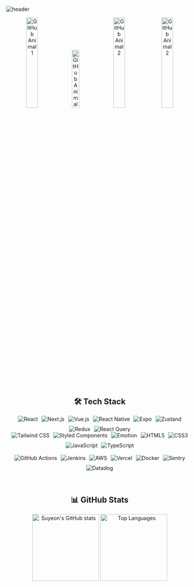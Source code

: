 <div style="max-width: 800px; margin: auto;">

![header](https://capsule-render.vercel.app/api?type=transparent&&fontColor=373f51&height=100&section=header&text=Suyeon&fontSize=44&desc=Frontend%20Developer&descAlignY=80&descAlign=60&descSize=10&descColor=ffffff)

<!--
![GitHub Animal](https://render.gitanimals.org/lines/yeoniii20)
-->

<div align="center">
  <img 
    src="https://render.gitanimals.org/lines/yeoniii20?pet-id=656289045321210018" 
    alt="GitHub Animal 1" 
    style="width: 25%; height: auto;" 
  />
   <img 
    src="https://render.gitanimals.org/lines/yeoniii20?pet-id=656289045321210015"
    alt="GitHub Animal 2" 
    style="width: 20%; height: auto;" 
  />
  <img 
    src="https://render.gitanimals.org/lines/yeoniii20?pet-id=656289045321210020"
    alt="GitHub Animal 2" 
    style="width: 25%; height: auto;" 
  />
   <img 
    src="https://render.gitanimals.org/lines/yeoniii20?pet-id=656289045321210019"
    alt="GitHub Animal 2" 
    style="width: 25%; height: auto;" 
  />
</div>

<br>

<!--

## 📬 Connect

<a href="mailto:6suyeon@gmail.com">
  <img src="https://img.shields.io/badge/Email-D14836?style=flat-square&logo=gmail&logoColor=white"/>
</a>
<a href="https://github.com/yeoniii20">
  <img src="https://img.shields.io/badge/GitHub-181717?style=flat-square&logo=github&logoColor=white"/>
</a>

<br>
<br/>
<br/>



## 🛠️ Tech Stack

### 🤖 Skills

<table style="width:100%; table-layout:fixed; border-collapse: collapse; border: 1px solid #ddd;">
  <tr style="border: 1px solid #ddd;">
    <td style="width:25%; font-weight:bold; text-align:left; border: 1px solid #ddd;">Back-End              </td>
    <td style="width:75%; text-align:left; border: 1px solid #ddd;">
      <img src="https://img.shields.io/badge/Node.js-339933?style=flat-square&logo=nodedotjs&logoColor=white" alt="Node.js Badge" style="margin: 5px;"/>
      <img src="https://img.shields.io/badge/Java-007396?style=flat-square&logo=java&logoColor=white" alt="Java Badge" style="margin: 5px;"/>
      <img src="https://img.shields.io/badge/Spring%20Boot-6DB33F?style=flat-square&logo=springboot&logoColor=white" alt="Spring Boot Badge" style="margin: 5px;"/>
    </td>

  </tr>
  <tr style="border: 1px solid #ddd;">
    <td rowspan="4" style="width:25%; font-weight:bold; text-align:left; border: 1px solid #ddd;">Front-End</td>
    <td style="width:75%; text-align:left; border: 1px solid #ddd;">
      <img src="https://img.shields.io/badge/styled--components-DB7093?style=flat-square&logo=styled-components&logoColor=white" alt="Styled Components Badge" style="margin: 5px;"/>
      <img src="https://img.shields.io/badge/Emotion-C65D8E?style=flat-square&logo=emotion&logoColor=white" alt="Emotion Badge" style="margin: 5px;"/>
      <img src="https://img.shields.io/badge/Tailwind_CSS-38B2AC?style=flat-square&logo=tailwind-css&logoColor=white" alt="Tailwind CSS Badge" style="margin: 5px;"/>
    </td>
  </tr>
  <tr style="border: 1px solid #ddd;">
    <td style="width:75%; text-align:left; border: 1px solid #ddd;">
      <img src="https://img.shields.io/badge/React-20232A?style=flat-square&logo=react&logoColor=61DAFB" alt="React Badge" style="margin: 5px;"/>
      <img src="https://img.shields.io/badge/Next.js-000000?style=flat-square&logo=nextdotjs&logoColor=white" alt="Next.js Badge" style="margin: 5px;"/>
      <img src="https://img.shields.io/badge/React_Native-20232A?style=flat-square&logo=react&logoColor=61DAFB" alt="React Native Badge" style="margin: 5px;"/>
      <img src="https://img.shields.io/badge/Expo-000020?style=flat-square&logo=expo&logoColor=white" alt="Expo Badge" style="margin: 5px;"/>
      <img src="https://img.shields.io/badge/Vue.js-4FC08D?style=flat-square&logo=vue.js&logoColor=white" alt="Vue.js Badge" style="margin: 5px;"/>
      &nbsp;
      &nbsp;
      &nbsp;
      &nbsp;
      &nbsp;
      &nbsp;
      &nbsp;
      &nbsp;
    </td>
  </tr>
  <tr style="border: 1px solid #ddd;">
    <td style="width:75%; text-align:left; border: 1px solid #ddd;">
      <img src="https://img.shields.io/badge/HTML5-E34F26?style=flat-square&logo=html5&logoColor=white" alt="HTML5 Badge" style="margin: 5px;"/>
      <img src="https://img.shields.io/badge/CSS3-1572B6?style=flat-square&logo=css3&logoColor=white" alt="CSS3 Badge" style="margin: 5px;"/>
      <img src="https://img.shields.io/badge/JavaScript-F7DF1E?style=flat-square&logo=javascript&logoColor=black" alt="JavaScript Badge" style="margin: 5px;"/>
      <img src="https://img.shields.io/badge/TypeScript-3178C6?style=flat-square&logo=typescript&logoColor=white" alt="TypeScript Badge" style="margin: 5px;"/>
    </td>
  </tr>
  <tr style="border: 1px solid #ddd;">
    <td style="width:75%; text-align:left; border: 1px solid #ddd;">
      <img src="https://img.shields.io/badge/zustand-000000?style=flat-square&logo=zustand&logoColor=white" alt="Zustand Badge" style="margin: 5px;"/>
       <img src="https://img.shields.io/badge/Redux-764ABC?style=flat-square&logo=redux&logoColor=white" alt="Redux Badge" style="margin: 5px;"/>
      <img src="https://img.shields.io/badge/React--Query-FF4154?style=flat-square&logo=react-query&logoColor=white" alt="React Query Badge" style="margin: 5px;"/>
    </td>
  </tr>
  <tr style="border: 1px solid #ddd;">
    <td style="width:25%; font-weight:bold; text-align:left; border: 1px solid #ddd;">IDE</td>
    <td style="width:75%; text-align:left; border: 1px solid #ddd;">
      <img src="https://img.shields.io/badge/WebStorm-000020?style=flat-square&logo=webstorm&logoColor=white" alt="WebStorm Badge" style="margin: 5px;"/>
      <img src="https://img.shields.io/badge/VS_Code-007ACC?style=flat-square&logo=visual-studio-code&logoColor=white" alt="VS Code Badge" style="margin: 5px;"/>
    </td>
  </tr>
  <tr style="border: 1px solid #ddd;">
    <td style="width:25%; font-weight:bold; text-align:left; border: 1px solid #ddd;">API Document&nbsp;&nbsp;&nbsp;&nbsp;&nbsp;&nbsp;&nbsp;&nbsp;&nbsp;&nbsp;&nbsp;&nbsp;&nbsp;&nbsp;&nbsp;&nbsp;&nbsp;&nbsp;&nbsp;&nbsp;&nbsp;&nbsp;&nbsp;&nbsp;&nbsp;&nbsp;&nbsp;&nbsp;&nbsp;&nbsp
    </td>
    <td style="width:75%; text-align:left; border: 1px solid #ddd;">
      <img src="https://img.shields.io/badge/Postman-FF6C37?style=flat-square&logo=postman&logoColor=white" alt="Postman Badge" style="margin: 5px;"/>
      <img src="https://img.shields.io/badge/Swagger-85EA2D?style=flat-square&logo=swagger&logoColor=white" alt="Swagger Badge" style="margin: 5px;"/>
    </td>
  </tr>
  <tr style="border: 1px solid #ddd;">
    <td style="width:25%; font-weight:bold; text-align:left; border: 1px solid #ddd;">GUI</td>
    <td style="width:75%; text-align:left; border: 1px solid #ddd;">
        <img src="https://img.shields.io/badge/Fork-000000?style=flat-square&logo=fork&logoColor=white" alt="Fork Badge" style="margin: 5px;"/>
        <img src="https://img.shields.io/badge/SourceTree-0052CC?style=flat-square&logo=sourcetree&logoColor=white" alt="SourceTree Badge" style="margin: 5px;"/>
    </td>
  </tr>
</table>

### 🖥️ Tools

<table style="width:100%; table-layout:fixed; border-collapse: collapse; border: 1px solid #ddd;">
  <tr style="border: 1px solid #ddd;">
    <td style="width:25%; font-weight:bold; text-align:left; border: 1px solid #ddd;">Communication</td>
    <td style="width:75%; text-align:left; border: 1px solid #ddd;">
      <img src="https://img.shields.io/badge/Slack-4A154B?style=flat-square&logo=slack&logoColor=white" alt="Slack Badge" style="margin: 5px;"/>
      <img src="https://img.shields.io/badge/Discord-7289DA?style=flat-square&logo=discord&logoColor=white" alt="Discord Badge" style="margin: 5px;"/>
      <img src="https://img.shields.io/badge/Figma-F24E1E?style=flat-square&logo=figma&logoColor=white" alt="Figma Badge" style="margin: 5px;"/>
      <img src="https://img.shields.io/badge/Jira-0052CC?style=flat-square&logo=jira&logoColor=white" alt="Jira Badge" style="margin: 5px;"/>
      <img src="https://img.shields.io/badge/Confluence-0052CC?style=flat-square&logo=confluence&logoColor=white" alt="Confluence Badge" style="margin: 5px;"/>
      <img src="https://img.shields.io/badge/Notion-000000?style=flat-square&logo=notion&logoColor=white" alt="Notion Badge" style="margin: 5px;"/>&nbsp;&nbsp;&nbsp;&nbsp;
    </td>
  </tr>
  <tr style="border: 1px solid #ddd;">
    <td style="width:25%; font-weight:bold; text-align:left; border: 1px solid #ddd;">Management</td>
    <td style="width:75%; text-align:left; border: 1px solid #ddd;">
      <img src="https://img.shields.io/badge/Git-F05032?style=flat-square&logo=git&logoColor=white" alt="Git Badge" style="margin: 5px;"/>
      <img src="https://img.shields.io/badge/GitHub-181717?style=flat-square&logo=github&logoColor=white" alt="GitHub Badge" style="margin: 5px;"/>
    </td>
  </tr>
  <tr style="border: 1px solid #ddd;">
    <td style="width:25%; font-weight:bold; text-align:left; border: 1px solid #ddd;">Environment</td>
<td style="width:75%; text-align:left; border: 1px solid #ddd;">
  <img src="https://img.shields.io/badge/AWS-232F3E?style=flat-square&logo=amazon-aws&logoColor=white" alt="AWS Badge" style="margin: 5px;"/>
  <img src="https://img.shields.io/badge/vercel-000000?style=flat-square&logo=vercel&logoColor=white" alt="Vercel Badge" style="margin: 5px;"/>
  <img src="https://img.shields.io/badge/Docker-2496ED?style=flat-square&logo=docker&logoColor=white" alt="Docker Badge" style="margin: 5px;"/>
  <img src="https://img.shields.io/badge/Sentry-362D59?style=flat-square&logo=sentry&logoColor=white" alt="Sentry Badge" style="margin: 5px;"/>
  <img src="https://img.shields.io/badge/Datadog-632CA6?style=flat-square&logo=datadog&logoColor=white" alt="Datadog Badge" style="margin: 5px;"/>
</td>

  </tr>
  <tr style="border: 1px solid #ddd;">
    <td style="width:25%; font-weight:bold; text-align:left; border: 1px solid #ddd;">API</td>
    <td style="width:75%; text-align:left; border: 1px solid #ddd;">
      <img src="https://img.shields.io/badge/REST-02569B?style=flat-square&logo=rest&logoColor=white" alt="REST API Badge" style="margin: 5px;"/>
    </td>
  </tr>
  <tr style="border: 1px solid #ddd;">
    <td style="width:25%; font-weight:bold; text-align:left; border: 1px solid #ddd;">CI/CD</td>
    <td style="width:75%; text-align:left; border: 1px solid #ddd;">
      <img src="https://img.shields.io/badge/GitHub_Actions-2088FF?style=flat-square&logo=github-actions&logoColor=white" alt="GitHub Actions Badge" style="margin: 5px;"/>
      <img src="https://img.shields.io/badge/Jenkins-D24939?style=flat-square&logo=jenkins&logoColor=white" alt="Jenkins Badge" style="margin: 5px;"/>
    </td>
  </tr>
  <tr style="border: 1px solid #ddd;">
    <td style="width:25%; font-weight:bold; text-align:left; border: 1px solid #ddd;">Algorithm & Game Development</td>
    <td style="width:75%; text-align:left; border: 1px solid #ddd;">
      <img src="https://img.shields.io/badge/Python-3776AB?style=flat-square&logo=python&logoColor=white" alt="Python Badge" style="margin: 5px;"/>
      <img src="https://img.shields.io/badge/PyGame-3776AB?style=flat-square&logo=python&logoColor=white" alt="PyGame Badge" style="margin: 5px;"/>
    </td>
  </tr>
</table>

<br>
<br>

-->

<div align="center">

## 🛠️ Tech Stack

<div style="display: flex; flex-wrap: wrap; justify-content: center; gap: 10px;">
  <img src="https://img.shields.io/badge/React-20232A?style=flat-square&logo=react&logoColor=61DAFB" alt="React" />
  <img src="https://img.shields.io/badge/Next.js-000000?style=flat-square&logo=nextdotjs&logoColor=white" alt="Next.js" />
  <img src="https://img.shields.io/badge/Vue.js-4FC08D?style=flat-square&logo=vue.js&logoColor=white" alt="Vue.js" />
  <img src="https://img.shields.io/badge/React_Native-20232A?style=flat-square&logo=react&logoColor=61DAFB" alt="React Native" />
  <img src="https://img.shields.io/badge/Expo-000020?style=flat-square&logo=expo&logoColor=white" alt="Expo" />
  <img src="https://img.shields.io/badge/zustand-000000?style=flat-square&logo=zustand&logoColor=white" alt="Zustand" />
  <img src="https://img.shields.io/badge/Redux-764ABC?style=flat-square&logo=redux&logoColor=white" alt="Redux" />
  <img src="https://img.shields.io/badge/React--Query-FF4154?style=flat-square&logo=react-query&logoColor=white" alt="React Query" />
</div>
<div style="display: flex; flex-wrap: wrap; justify-content: center; gap: 10px;">
  <img src="https://img.shields.io/badge/Tailwind_CSS-38B2AC?style=flat-square&logo=tailwind-css&logoColor=white" alt="Tailwind CSS" />
  <img src="https://img.shields.io/badge/styled--components-DB7093?style=flat-square&logo=styled-components&logoColor=white" alt="Styled Components" />
  <img src="https://img.shields.io/badge/Emotion-C65D8E?style=flat-square&logo=emotion&logoColor=white" alt="Emotion" />
  <img src="https://img.shields.io/badge/HTML5-E34F26?style=flat-square&logo=html5&logoColor=white" alt="HTML5" />
  <img src="https://img.shields.io/badge/CSS3-1572B6?style=flat-square&logo=css3&logoColor=white" alt="CSS3" />
  <img src="https://img.shields.io/badge/JavaScript-F7DF1E?style=flat-square&logo=javascript&logoColor=black" alt="JavaScript" />
  <img src="https://img.shields.io/badge/TypeScript-3178C6?style=flat-square&logo=typescript&logoColor=white" alt="TypeScript" />
</div>

<br>

<div style="display: flex; flex-wrap: wrap; justify-content: center; gap: 10px;">
  <img src="https://img.shields.io/badge/GitHub_Actions-2088FF?style=flat-square&logo=github-actions&logoColor=white" alt="GitHub Actions" />
  <img src="https://img.shields.io/badge/Jenkins-D24939?style=flat-square&logo=jenkins&logoColor=white" alt="Jenkins" />
  <img src="https://img.shields.io/badge/AWS-232F3E?style=flat-square&logo=amazon-aws&logoColor=white" alt="AWS" />
  <img src="https://img.shields.io/badge/vercel-000000?style=flat-square&logo=vercel&logoColor=white" alt="Vercel" />
  <img src="https://img.shields.io/badge/Docker-2496ED?style=flat-square&logo=docker&logoColor=white" alt="Docker" />
  <img src="https://img.shields.io/badge/Sentry-362D59?style=flat-square&logo=sentry&logoColor=white" alt="Sentry" />
  <img src="https://img.shields.io/badge/Datadog-632CA6?style=flat-square&logo=datadog&logoColor=white" alt="Datadog" />
</div>

<br>
<br>

## 📊 GitHub Stats

<img src="https://github-readme-stats.vercel.app/api?username=yeoniii20&show_icons=true&theme=calm" alt="Suyeon's GitHub stats" height="180"/>
<img src="https://github-readme-stats.vercel.app/api/top-langs/?username=yeoniii20&layout=compact&bg_color=373f51&title_color=e07a5f&text_color=ebcfb2&icon_color=ebcfb2" alt="Top Languages" height="180"/>

</div>


<!--
<img src="https://github-readme-streak-stats.herokuapp.com/?user=yeoniii20&theme=calm&background=373f51&ring=e07a5f&fire=e07a5f&currStreakLabel=ebcfb2&sideNums=ebcfb2&sideLabels=ebcfb2&dates=ebcfb2" alt="GitHub Streak" height="180"/>
-->

<!--
![3D 기여 그래프](profile-3d-contrib/profile-south-season.svg)

<div style="text-align: left;">
<img 
  src="profile-3d-contrib/profile-gitblock.svg" 
  alt="3D 기여 그래프" 
  style="width: 100%; height: 400px; object-fit: contain;" 
/>
</div>

![Snake animation](dist/snake.svg)

-->


</div>

